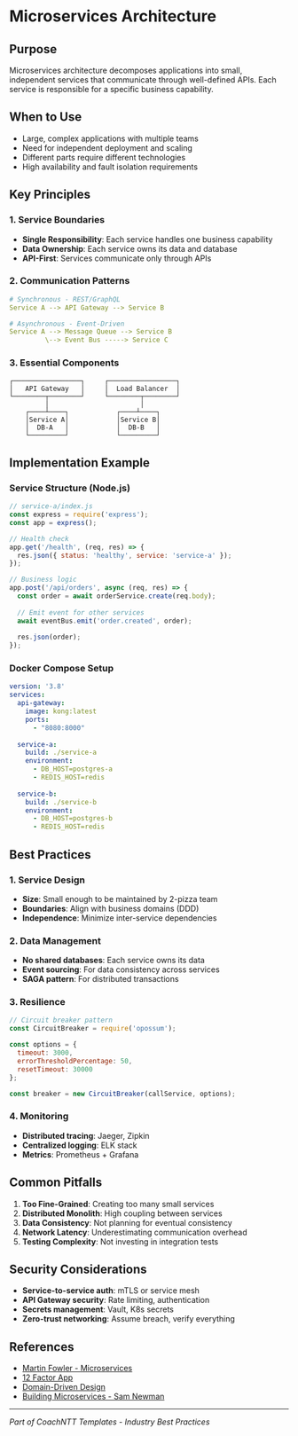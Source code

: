 # Microservices Architecture

## Purpose
Microservices architecture decomposes applications into small, independent services that communicate through well-defined APIs. Each service is responsible for a specific business capability.

## When to Use
- Large, complex applications with multiple teams
- Need for independent deployment and scaling
- Different parts require different technologies
- High availability and fault isolation requirements

## Key Principles

### 1. Service Boundaries
- **Single Responsibility**: Each service handles one business capability
- **Data Ownership**: Each service owns its data and database
- **API-First**: Services communicate only through APIs

### 2. Communication Patterns
```yaml
# Synchronous - REST/GraphQL
Service A --> API Gateway --> Service B

# Asynchronous - Event-Driven
Service A --> Message Queue --> Service B
         \--> Event Bus -----> Service C
```

### 3. Essential Components
```
┌─────────────────┐     ┌─────────────────┐
│   API Gateway   │     │  Load Balancer  │
└────────┬────────┘     └────────┬────────┘
         │                       │
    ┌────┴────┐            ┌────┴────┐
    │Service A│            │Service B│
    │  DB-A   │            │  DB-B   │
    └─────────┘            └─────────┘
```

## Implementation Example

### Service Structure (Node.js)
```javascript
// service-a/index.js
const express = require('express');
const app = express();

// Health check
app.get('/health', (req, res) => {
  res.json({ status: 'healthy', service: 'service-a' });
});

// Business logic
app.post('/api/orders', async (req, res) => {
  const order = await orderService.create(req.body);
  
  // Emit event for other services
  await eventBus.emit('order.created', order);
  
  res.json(order);
});
```

### Docker Compose Setup
```yaml
version: '3.8'
services:
  api-gateway:
    image: kong:latest
    ports:
      - "8080:8000"
    
  service-a:
    build: ./service-a
    environment:
      - DB_HOST=postgres-a
      - REDIS_HOST=redis
    
  service-b:
    build: ./service-b
    environment:
      - DB_HOST=postgres-b
      - REDIS_HOST=redis
```

## Best Practices

### 1. Service Design
- **Size**: Small enough to be maintained by 2-pizza team
- **Boundaries**: Align with business domains (DDD)
- **Independence**: Minimize inter-service dependencies

### 2. Data Management
- **No shared databases**: Each service owns its data
- **Event sourcing**: For data consistency across services
- **SAGA pattern**: For distributed transactions

### 3. Resilience
```javascript
// Circuit breaker pattern
const CircuitBreaker = require('opossum');

const options = {
  timeout: 3000,
  errorThresholdPercentage: 50,
  resetTimeout: 30000
};

const breaker = new CircuitBreaker(callService, options);
```

### 4. Monitoring
- **Distributed tracing**: Jaeger, Zipkin
- **Centralized logging**: ELK stack
- **Metrics**: Prometheus + Grafana

## Common Pitfalls

1. **Too Fine-Grained**: Creating too many small services
2. **Distributed Monolith**: High coupling between services
3. **Data Consistency**: Not planning for eventual consistency
4. **Network Latency**: Underestimating communication overhead
5. **Testing Complexity**: Not investing in integration tests

## Security Considerations

- **Service-to-service auth**: mTLS or service mesh
- **API Gateway security**: Rate limiting, authentication
- **Secrets management**: Vault, K8s secrets
- **Zero-trust networking**: Assume breach, verify everything

## References
- [Martin Fowler - Microservices](https://martinfowler.com/articles/microservices.html)
- [12 Factor App](https://12factor.net/)
- [Domain-Driven Design](https://domainlanguage.com/ddd/)
- [Building Microservices - Sam Newman](https://samnewman.io/books/building_microservices/)

---
*Part of CoachNTT Templates - Industry Best Practices*